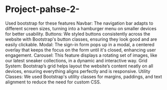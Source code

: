 # Project-pahse-2-
Used bootstrap for these features
Navbar: The navigation bar adapts to different screen sizes, turning into a hamburger menu on smaller devices for better usability.
Buttons: We styled buttons consistently across the website with Bootstrap's button classes, ensuring they look good and are easily clickable.
Modal: The sign-in form pops up in a modal, a centered overlay that keeps the focus on the form until it's closed, enhancing user engagement.
Carousel: This feature displays a rotating set of images, like our latest sneaker collections, in a dynamic and interactive way.
Grid System: Bootstrap’s grid helps layout the website’s content neatly on all devices, ensuring everything aligns perfectly and is responsive.
Utility Classes: We used Bootstrap's utility classes for margins, paddings, and text alignment to reduce the need for custom CSS.
